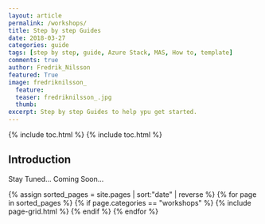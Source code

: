 ```yaml
---
layout: article
permalink: /workshops/
title: Step by step Guides
date: 2018-03-27
categories: guide
tags: [step by step, guide, Azure Stack, MAS, How to, template]
comments: true
author: Fredrik_Nilsson
featured: True
image: fredriknilsson_
  feature: 
  teaser: fredriknilsson_.jpg
  thumb: 
excerpt: Step by step Guides to help ypu get started.
---
```

{% include toc.html %}
{% include toc.html %}

## Introduction

Stay Tuned... Coming Soon...

<div class="tiles">
	{% assign sorted_pages = site.pages | sort:"date" | reverse %}
	{% for page in sorted_pages %}
		{% if page.categories == "workshops" %}
			{% include page-grid.html %}
		{% endif %} 
	{% endfor %}
</div>
